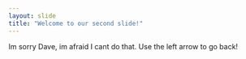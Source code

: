 ```yaml
---
layout: slide
title: "Welcome to our second slide!"
---
```

Im sorry Dave, im afraid I cant do that.
Use the left arrow to go back!
